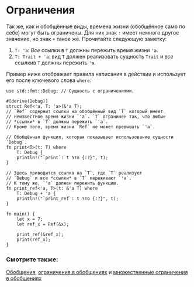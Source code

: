 # Ограничения

Так же, как и обобщённые виды, времена жизни (обобщённое само по себе) могут быть ограничены.
Для них знак `:` имеет немного другое значение,
но знак `+` такое же. Прочитайте следующую заметку:

1. `T: 'a`: *Все* ссылки в `T` должны пережить время жизни `'a`.
2. `T: Trait + 'a`: вид `T` должен реализовать сущность `Trait` и *все* ссылкив `T` должны пережить `'a`.

Пример ниже отображает правила написания в действии и использует его после ключевого слова `where`:

```rust,editable
use std::fmt::Debug; // Сущность с ограничениями.

#[derive(Debug)]
struct Ref<'a, T: 'a>(&'a T);
// `Ref` содержит ссылки на обобщённый вид `T` который имеет
// неизвестное время жизни `'a`. `T` ограничен так, что любые
// *ссылки* в `T` должны пережить `'a`.
// Кроме того, время жизни `Ref` не может превышать `'a`.

// Обобщённая функция, которая показывает использование сущности `Debug`.
fn print<T>(t: T) where
    T: Debug {
    println!("`print`: t это {:?}", t);
}

// Здесь приводится ссылка на `T`, где `T` реализует
// `Debug` и все *ссылки* в `T` переживают `'a`.
// К тому же, `'a` должен пережить функцию.
fn print_ref<'a, T>(t: &'a T) where
    T: Debug + 'a {
    println!("`print_ref`: t это {:?}", t);
}

fn main() {
    let x = 7;
    let ref_x = Ref(&x);

    print_ref(&ref_x);
    print(ref_x);
}
```

### Смотрите также:

[Обобщения](../../generics.md), [ограничения в обобщениях](../../generics/bounds.md) и
[множественные ограничения в обобщениях](../../generics/multi_bounds.md)
